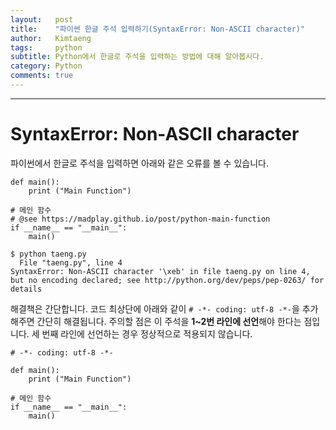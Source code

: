 ```yaml
---
layout:   post
title:    "파이썬 한글 주석 입력하기(SyntaxError: Non-ASCII character)"
author:   Kimtaeng
tags: 	  python
subtitle: Python에서 한글로 주석을 입력하는 방법에 대해 알아봅시다.
category: Python
comments: true
---
```


<hr/>

# SyntaxError: Non-ASCII character

파이썬에서 한글로 주석을 입력하면 아래와 같은 오류를 볼 수 있습니다.

<pre class="line-numbers"><code class="language-python" data-start="1">def main():
    print ("Main Function")

# 메인 함수
# @see https://madplay.github.io/post/python-main-function
if __name__ == "__main__":
	main()
</code></pre>

<pre class="line-numbers"><code class="language-bash" data-start="1">$ python taeng.py 
  File "taeng.py", line 4
SyntaxError: Non-ASCII character '\xeb' in file taeng.py on line 4,
but no encoding declared; see http://python.org/dev/peps/pep-0263/ for details
</code></pre>

해결책은 간단합니다. 코드 최상단에 아래와 같이 ```# -*- coding: utf-8 -*-```을 추가해주면 간단히 해결됩니다.
주의할 점은 이 주석을 **1~2번 라인에 선언**해야 한다는 점입니다. 세 번째 라인에 선언하는 경우
정상적으로 적용되지 않습니다.

<pre class="line-numbers"><code class="language-python" data-start="1"># -*- coding: utf-8 -*-

def main():
    print ("Main Function")

# 메인 함수
if __name__ == "__main__":
	main()
</code></pre>